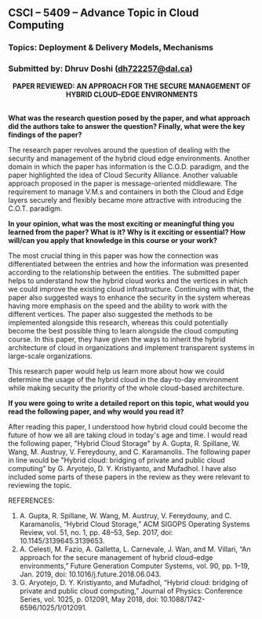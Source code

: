 ## CSCI – 5409 – Advance Topic in Cloud Computing 

### Topics: Deployment & Delivery Models, Mechanisms 

### Submitted by: Dhruv Doshi (dh722257@dal.ca) 

<div align="center">
<strong><b>PAPER REVIEWED: AN APPROACH FOR THE SECURE MANAGEMENT OF HYBRID CLOUD–EDGE ENVIRONMENTS </b></strong>
</div>

<br>

**What was the research question posed by the paper, and what approach did the authors take to answer the question? Finally, what were the key findings of the paper?**

The research paper revolves around the question of dealing with the security and management of the hybrid cloud edge environments. Another domain in which the paper has information is the C.O.D. paradigm, and the paper highlighted the idea of Cloud Security Alliance. Another valuable approach proposed in the paper is message-oriented middleware. The requirement to manage V.M.s and containers in both the Cloud and Edge layers securely and flexibly became more attractive with introducing the C.O.T. paradigm. 

**In your opinion, what was the most exciting or meaningful thing you learned from the paper? What is it? Why is it exciting or essential? How will/can you apply that knowledge in this course or your work?**

The most crucial thing in this paper was how the connection was differentiated between the entries and how the information was presented according to the relationship between the entities. The submitted paper helps to understand how the hybrid cloud works and the vertices in which we could improve the existing cloud infrastructure. Continuing with that, the paper also suggested ways to enhance the security in the system whereas having more emphasis on the speed and the ability to work with the different vertices. The paper also suggested the methods to be implemented alongside this research, whereas this could potentially become the best possible thing to learn alongside the cloud computing course. In this paper, they have given the ways to inherit the hybrid architecture of cloud in organizations and implement transparent systems in large-scale organizations.  

This research paper would help us learn more about how we could determine the usage of the hybrid cloud in the day-to-day environment while making security the priority of the whole cloud-based architecture. 

**If you were going to write a detailed report on this topic, what would you read the following paper, and why would you read it?**

After reading this paper, I understood how hybrid cloud could become the future of how we all are taking cloud in today's age and time. I would read the following paper, "Hybrid Cloud Storage" by A. Gupta, R. Spillane, W. Wang, M. Austruy, V. Fereydouny, and C. Karamanolis. The following paper in line would be "Hybrid cloud: bridging of private and public cloud computing" by G. Aryotejo, D. Y. Kristiyanto, and Mufadhol. I have also included some parts of these papers in the review as they were relevant to reviewing the topic. 

REFERENCES: 

1. A. Gupta, R. Spillane, W. Wang, M. Austruy, V. Fereydouny, and C. Karamanolis, “Hybrid Cloud Storage,” ACM SIGOPS Operating Systems Review, vol. 51, no. 1, pp. 48–53, Sep. 2017, doi: 10.1145/3139645.3139653. 
2. A. Celesti, M. Fazio, A. Galletta, L. Carnevale, J. Wan, and M. Villari, “An approach for the secure management of hybrid cloud–edge environments,” Future Generation Computer Systems, vol. 90, pp. 1–19, Jan. 2019, doi: 10.1016/j.future.2018.06.043. 
3. G. Aryotejo, D. Y. Kristiyanto, and Mufadhol, “Hybrid cloud: bridging of private and public cloud computing,” Journal of Physics: Conference Series, vol. 1025, p. 012091, May 2018, doi: 10.1088/1742-6596/1025/1/012091. 

